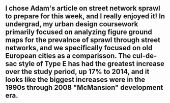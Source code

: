 
## I chose Adam's article on street network sprawl to prepare for this week, and I really enjoyed it! In undergrad, my urban design coursework primarily focused on analyzing figure ground maps for the prevalnce of sprawl through street networks, and we specifically focused on old European cities as a comparisson. The cul-de-sac style of Type E has had the greatest increase over the study period, up 17% to 2014, and it looks like the biggest increases were in the 1990s through 2008 "McMansion" development era. 
